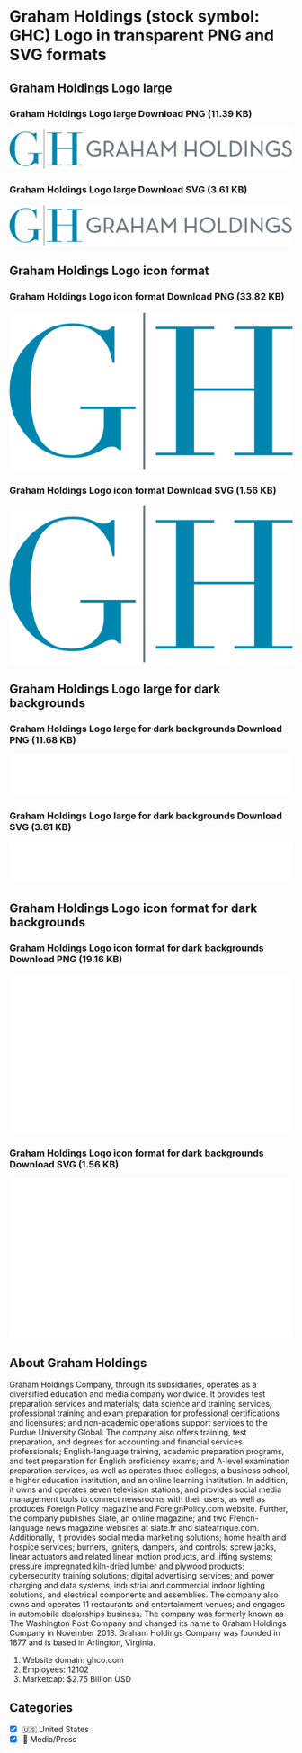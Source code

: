 # Graham Holdings (stock symbol: GHC) Logo in transparent PNG and SVG formats

## Graham Holdings Logo large

### Graham Holdings Logo large Download PNG (11.39 KB)

![Graham Holdings Logo large Download PNG (11.39 KB)](/img/orig/GHC_BIG-55c926d2.png)

### Graham Holdings Logo large Download SVG (3.61 KB)

![Graham Holdings Logo large Download SVG (3.61 KB)](/img/orig/GHC_BIG-83562782.svg)

## Graham Holdings Logo icon format

### Graham Holdings Logo icon format Download PNG (33.82 KB)

![Graham Holdings Logo icon format Download PNG (33.82 KB)](/img/orig/GHC-3ff27dd7.png)

### Graham Holdings Logo icon format Download SVG (1.56 KB)

![Graham Holdings Logo icon format Download SVG (1.56 KB)](/img/orig/GHC-52234b37.svg)

## Graham Holdings Logo large for dark backgrounds

### Graham Holdings Logo large for dark backgrounds Download PNG (11.68 KB)

![Graham Holdings Logo large for dark backgrounds Download PNG (11.68 KB)](/img/orig/GHC_BIG.D-03c3ab24.png)

### Graham Holdings Logo large for dark backgrounds Download SVG (3.61 KB)

![Graham Holdings Logo large for dark backgrounds Download SVG (3.61 KB)](/img/orig/GHC_BIG.D-4a5efb1d.svg)

## Graham Holdings Logo icon format for dark backgrounds

### Graham Holdings Logo icon format for dark backgrounds Download PNG (19.16 KB)

![Graham Holdings Logo icon format for dark backgrounds Download PNG (19.16 KB)](/img/orig/GHC.D-d71e6fbc.png)

### Graham Holdings Logo icon format for dark backgrounds Download SVG (1.56 KB)

![Graham Holdings Logo icon format for dark backgrounds Download SVG (1.56 KB)](/img/orig/GHC.D-92e5b6b5.svg)

## About Graham Holdings

Graham Holdings Company, through its subsidiaries, operates as a diversified education and media company worldwide. It provides test preparation services and materials; data science and training services; professional training and exam preparation for professional certifications and licensures; and non-academic operations support services to the Purdue University Global. The company also offers training, test preparation, and degrees for accounting and financial services professionals; English-language training, academic preparation programs, and test preparation for English proficiency exams; and A-level examination preparation services, as well as operates three colleges, a business school, a higher education institution, and an online learning institution. In addition, it owns and operates seven television stations; and provides social media management tools to connect newsrooms with their users, as well as produces Foreign Policy magazine and ForeignPolicy.com website. Further, the company publishes Slate, an online magazine; and two French-language news magazine websites at slate.fr and slateafrique.com. Additionally, it provides social media marketing solutions; home health and hospice services; burners, igniters, dampers, and controls; screw jacks, linear actuators and related linear motion products, and lifting systems; pressure impregnated kiln-dried lumber and plywood products; cybersecurity training solutions; digital advertising services; and power charging and data systems, industrial and commercial indoor lighting solutions, and electrical components and assemblies. The company also owns and operates 11 restaurants and entertainment venues; and engages in automobile dealerships business. The company was formerly known as The Washington Post Company and changed its name to Graham Holdings Company in November 2013. Graham Holdings Company was founded in 1877 and is based in Arlington, Virginia.

1. Website domain: ghco.com
2. Employees: 12102
3. Marketcap: $2.75 Billion USD


## Categories
- [x] 🇺🇸 United States
- [x] 📰 Media/Press
